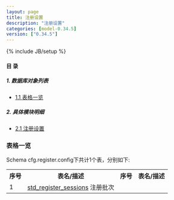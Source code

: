 ```yaml
---
layout: page
title: 注册设置 
description: "注册设置"
categories: [model-0.34.5]
version: ["0.34.5"]
---
```

{% include JB/setup %}

#### 目 录

##### 1. 数据库对象列表
  * [1.1 表格一览](index.html#表格一览)

##### 2. 具体模块明细
* [2.1 注册设置](/model/cfg/register.config/all.html)

### 表格一览
Schema cfg.register.config下共计1个表，分别如下:

<table class="table table-bordered table-striped table-condensed">
  <tr>
    <th class="info_header text-center">序号</th>
    <th class="info_header">表名/描述</th>
    <th class="info_header text-center">序号</th>
    <th class="info_header">表名/描述</th>
  </tr>
  <tr>
    <td>1</td>
    <td><a href="/model/cfg/register.config/all.html#表格-std_register_sessions-注册批次">std_register_sessions</a> 注册批次</td>
    <td></td>
    <td></td>
  </tr>
</table>


